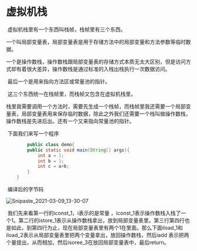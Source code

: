 # 虚拟机栈

​	虚拟机栈里有一个东西叫栈帧，栈帧里有三个东西。

​	一个叫局部变量表，局部变量表是用于存储方法中的局部变量和方法参数等临时数据。

​	一个是操作数栈，操作数栈跟局部变量表的存储方式本质无太大区别，但是访问方式却有着很大差异，操作数栈是通过标准的入栈出栈执行一次数据访问。

​	最后一个是用来指向方法区或常量池的指针。

​	这三个东西统一在栈帧里，而栈帧又包含在虚拟机栈里。



​	栈里我需要调用一个方法时，需要先生成一个栈帧，而栈帧里我还需要一个局部变量表，局部变量表用来保存临时数据，除此之外我们还需要一个栈叫做操作数栈，操作数栈是先进后出。还有一个又来指向常量池的指针。

​	下面我们来写一个程序

```java
		public class demo{
		public static void main(String[] args){
			int a = 1;
			int b = 1;
			int c = a+b;		
		}
	}
```

​	编译后的字节码

![Snipaste_2021-03-09_13-30-07](../../java/%E8%BF%90%E8%A1%8C%E6%97%B6%E6%95%B0%E6%8D%AE%E5%8C%BA/java.assets/Snipaste_2021-03-09_13-30-07.png)

​	我们先来看第一行的iconst_1，i表示的是常量 ，iconst_1表示操作数栈入栈了一个1。第二行的istore_1表示从操作数栈拿出，放到局部变量表里。第三行第四行也是如此，到第四行为止，现在局部变量表里有两个1在里面。那么下面iload_1和iload_2表示从局部变量表里把两个变量拿出，放回操作数栈，然后iadd 表示把两个量提出，从而相加，然后isoree_3在放回局部变量表中，最后return。

# 